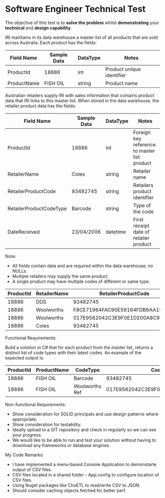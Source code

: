 # Software Engineer Technical Test

The objective of this test is to **solve the problem** whilst **demonstrating** your **technical** and **design capability**.

IRI maintains in its data warehouse a master list of all products that are sold across Australia. Each product has the fields:

| Field Name | Sample Data | DataType | Notes |
| --- | --- | --- | --- |
| ProductId | 18886 | int | Product unique identifier |
| ProductName | FISH OIL | string | Product name |

Australian retailers supply IRI with sales information that contains product data that IRI links to this master list. When stored in the data warehouse, the retailer product data has the fields:

| Field Name | Sample Data | DataType | Notes |
| --- | --- | --- | --- |
| ProductId | 18886 | int | Foreign key reference to master list product |
| RetailerName | Coles | string | Retailer name |
| RetailerProductCode | 93482745 | string | Retailers product identifier |
| RetailerProductCodeType | Barcode | string | Type of the code |
| DateReceived | 23/04/2006 | datetime | First receipt date of retailer product |

Note:

- All fields contain data and are required within the data warehouse; no NULLs.
- Multiple retailers may supply the same product.
- A single product may have multiple codes of different or same type.

| ProductId | RetailerName | RetailerProductCode | RetailerProductCodeType | DateReceived |
| --- | --- | --- | --- | --- |
| 18886 | DDS | 93482745 | Barcode | 16/05/2010 |
| 18886 | Woolworths | F8CE71964FAC90E59164FDB6AA19B10A | Woolworths Ref | 9/05/2017 |
| 18886 | Woolworths | 017E9562042C3E9F0E1D200A8C915052 | Woolworths Ref | 3/10/2017 |
| 18886 | Coles | 93482745 | Barcode | 23/04/2006 |

Functional Requirements:

Build a solution in C# that for each product from the master list, returns a distinct list of code types with their latest codes. An example of the expected output is:

| ProductId | ProductName | CodeType | Code |
| --- | --- | --- | --- |
| 18886 | FISH OIL | Barcode | 93482745 |
| 18886 | FISH OIL | Woolworths Ref | 017E9562042C3E9F0E1D200A8C915052 |

Non-functional Requirements:

- Show consideration for SOLID principals and use design patterns where appropriate.
- Show consideration for testability.
- Ideally upload to a GIT repository and check in regularly so we can see your progress.
- We would like to be able to run and test your solution without having to download any frameworks or database engines.

My Code Remarks:
- I have implemented a menu-based Console Application to demonstarte output of CSV files. 
- CSV files located in a shared folder - App.config to configure location of CSV files.
- Using Nuget packages like ChoETL to read/write CSV to JSON.
- Should consider caching objects fetched for better perf.
